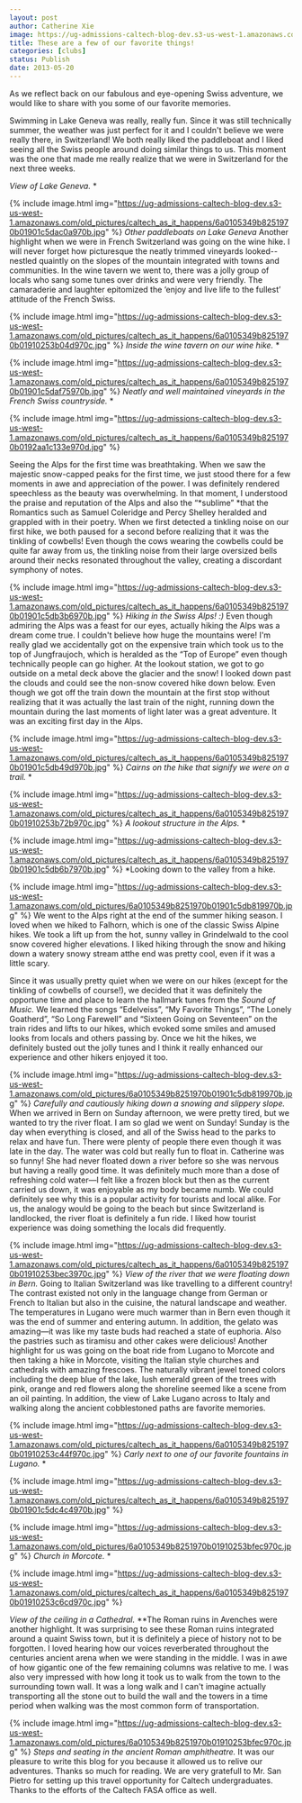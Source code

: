 ```yaml
---
layout: post
author: Catherine Xie
image: https://ug-admissions-caltech-blog-dev.s3-us-west-1.amazonaws.com/old_pictures/caltech_as_it_happens/6a0105349b8251970b01901c5dab8a970b.jpg
title: These are a few of our favorite things! 
categories: [clubs]
status: Publish
date: 2013-05-20
---
```


As we reflect back on our fabulous and eye-opening Swiss adventure, we would like to share with you some of our favorite memories.

Swimming in Lake
Geneva was really, really fun. Since it was still technically summer, the
weather was just perfect for it and I couldn't believe we were really there, in
Switzerland! We both really liked the paddleboat and I liked seeing all the
Swiss people around doing similar things to us. This moment was the one that
made me really realize that we were in Switzerland for the next three weeks.

*View of Lake Geneva.*
*

{% include image.html img="https://ug-admissions-caltech-blog-dev.s3-us-west-1.amazonaws.com/old_pictures/caltech_as_it_happens/6a0105349b8251970b01901c5dac0a970b.jpg" %}
*Other paddleboats on Lake Geneva*
Another highlight when we were in French Switzerland was
going on the wine hike. I will never forget how picturesque the neatly trimmed vineyards
looked-- nestled quaintly on the slopes of the mountain integrated with towns
and communities. In the wine tavern we went to, there was a jolly group of
locals who sang some tunes over drinks and were very friendly. The camaraderie
and laughter epitomized the ‘enjoy and live life to the fullest’ attitude of
the French Swiss.


{% include image.html img="https://ug-admissions-caltech-blog-dev.s3-us-west-1.amazonaws.com/old_pictures/caltech_as_it_happens/6a0105349b8251970b01910253b04d970c.jpg" %}
*Inside the wine tavern on our wine hike.*
*

{% include image.html img="https://ug-admissions-caltech-blog-dev.s3-us-west-1.amazonaws.com/old_pictures/caltech_as_it_happens/6a0105349b8251970b01901c5daf75970b.jpg" %}
*Neatly and well maintained vineyards in the French Swiss countryside.*
*

{% include image.html img="https://ug-admissions-caltech-blog-dev.s3-us-west-1.amazonaws.com/old_pictures/caltech_as_it_happens/6a0105349b8251970b0192aa1c133e970d.jpg" %}

Seeing the Alps for the first time was breathtaking. When we
saw the majestic snow-capped peaks for the first time, we just stood there for
a few moments in awe and appreciation of the power. I was definitely rendered speechless
as the beauty was overwhelming. In that moment, I understood the praise and
reputation of the Alps and also the “*sublime”
*that the Romantics such as Samuel Coleridge and Percy Shelley heralded and
grappled with in their poetry. When we first detected a tinkling noise on our
first hike, we both paused for a second before realizing that it was the
tinkling of cowbells! Even though the cows wearing the cowbells could be quite far
away from us, the tinkling noise from their large oversized bells around their
necks resonated throughout the valley, creating a discordant symphony of notes.


{% include image.html img="https://ug-admissions-caltech-blog-dev.s3-us-west-1.amazonaws.com/old_pictures/caltech_as_it_happens/6a0105349b8251970b01901c5db3b6970b.jpg" %}
*Hiking in the Swiss Alps! :)*
Even though admiring the Alps was a feast for our eyes, actually
hiking the Alps was a dream come true. I couldn't believe how huge the
mountains were! I'm really glad we accidentally got on the expensive train
which took us to the top of Jungfraujoch, which is heralded as the “Top of
Europe” even though technically people can go higher. At the lookout station, we
got to go outside on a metal deck above the glacier and the snow! I looked down
past the clouds and could see the non-snow covered hike down below. Even though
we got off the train down the mountain at the first stop without realizing that
it was actually the last train of the night, running down the mountain during
the last moments of light later was a great adventure. It was an exciting first
day in the Alps.


{% include image.html img="https://ug-admissions-caltech-blog-dev.s3-us-west-1.amazonaws.com/old_pictures/caltech_as_it_happens/6a0105349b8251970b01901c5db49d970b.jpg" %}
*Cairns on the hike that signify we were on a trail.*
*

{% include image.html img="https://ug-admissions-caltech-blog-dev.s3-us-west-1.amazonaws.com/old_pictures/caltech_as_it_happens/6a0105349b8251970b01910253b72b970c.jpg" %}
*A lookout structure in the Alps.*
*

{% include image.html img="https://ug-admissions-caltech-blog-dev.s3-us-west-1.amazonaws.com/old_pictures/caltech_as_it_happens/6a0105349b8251970b01901c5db6b7970b.jpg" %}
*Looking down to the valley from a hike.


{% include image.html img="https://ug-admissions-caltech-blog-dev.s3-us-west-1.amazonaws.com/old_pictures/6a0105349b8251970b01901c5db819970b.jpg" %}
We went to the Alps right at the end of the summer hiking
season. I loved when we hiked to Falhorn, which is one of the classic Swiss
Alpine hikes. We took a lift up from the hot, sunny valley in Grindelwald to
the cool snow covered higher elevations. I liked hiking through the snow and
hiking down a watery snowy stream atthe end was pretty cool, even if it
was a little scary.

Since it was usually pretty quiet when we were on our hikes (except
for the tinkling of cowbells of course!), we decided that it was definitely the
opportune time and place to learn the hallmark tunes from the *Sound of Music.* We learned the songs “Edelveiss”,
“My Favorite Things”, “The Lonely Goatherd”, “So Long Farewell” and “Sixteen
Going on Seventeen” on the train rides and lifts to our hikes, which evoked
some smiles and amused looks from locals and others passing by. Once we hit the
hikes, we definitely busted out the jolly tunes and I think it really enhanced
our experience and other hikers enjoyed it too.


{% include image.html img="https://ug-admissions-caltech-blog-dev.s3-us-west-1.amazonaws.com/old_pictures/6a0105349b8251970b01901c5db819970b.jpg" %}
*Carefully and cautiously hiking down a snowing and slippery slope.*
When we arrived in
Bern on Sunday afternoon, we were pretty tired, but we wanted to try the river
float. I am so glad we went on Sunday! Sunday is the day when everything is
closed, and all of the Swiss head to the parks to relax and have fun. There
were plenty of people there even though it was late in the day. The water was
cold but really fun to float in. Catherine was so funny! She had never floated
down a river before so she was nervous but having a really good time. It was definitely
much more than a dose of refreshing cold water—I felt like a frozen block but
then as the current carried us down, it was enjoyable as my body became numb. We
could definitely see why this is a popular activity for tourists and local
alike. For us, the analogy would be going to the beach but since Switzerland is
landlocked, the river float is definitely a fun ride. I liked how tourist
experience was doing something the locals did frequently.


{% include image.html img="https://ug-admissions-caltech-blog-dev.s3-us-west-1.amazonaws.com/old_pictures/caltech_as_it_happens/6a0105349b8251970b01910253bec3970c.jpg" %}
*View of the river that we were floating down in Bern.*
Going to Italian Switzerland was like travelling to a
different country! The contrast existed not only in the language change from German
or French to Italian but also in the cuisine, the natural landscape and
weather. The temperatures in Lugano were much warmer than in Bern even though
it was the end of summer and entering autumn. In addition, the gelato was
amazing—it was like my taste buds had reached a state of euphoria. Also the
pastries such as tiramisu and other cakes were delicious! Another highlight for
us was going on the boat ride from Lugano to Morcote and then taking a hike in
Morcote, visiting the Italian style churches and cathedrals with amazing
frescoes. The naturally vibrant jewel toned colors including the deep blue of
the lake, lush emerald green of the trees with pink, orange and red flowers
along the shoreline seemed like a scene from an oil painting. In addition, the
view of Lake Lugano across to Italy and walking along the ancient cobblestoned
paths are favorite memories.


{% include image.html img="https://ug-admissions-caltech-blog-dev.s3-us-west-1.amazonaws.com/old_pictures/caltech_as_it_happens/6a0105349b8251970b01910253c44f970c.jpg" %}
*Carly next to one of our favorite fountains in Lugano.*
*

{% include image.html img="https://ug-admissions-caltech-blog-dev.s3-us-west-1.amazonaws.com/old_pictures/caltech_as_it_happens/6a0105349b8251970b01901c5dc4c4970b.jpg" %}


{% include image.html img="https://ug-admissions-caltech-blog-dev.s3-us-west-1.amazonaws.com/old_pictures/6a0105349b8251970b01910253bfec970c.jpg" %}
*Church in Morcote.*
*

{% include image.html img="https://ug-admissions-caltech-blog-dev.s3-us-west-1.amazonaws.com/old_pictures/caltech_as_it_happens/6a0105349b8251970b01910253c6cd970c.jpg" %}

*View of the ceiling in a Cathedral.*
**The Roman ruins in Avenches
were another highlight. It was surprising to see these Roman ruins integrated
around a quaint Swiss town, but it is definitely a piece of history not to be
forgotten. I loved hearing how our voices reverberated throughout the centuries
ancient arena when we were standing in the middle. I was in awe of how gigantic
one of the few remaining columns was relative to me. I was also very impressed
with how long it took us to walk from the town to the surrounding town wall. It
was a long walk and I can't imagine actually transporting all the stone out to
build the wall and the towers in a time period when walking was the most common
form of transportation.


{% include image.html img="https://ug-admissions-caltech-blog-dev.s3-us-west-1.amazonaws.com/old_pictures/6a0105349b8251970b01910253bfec970c.jpg" %}
*Steps and seating in the ancient Roman amphitheatre.*
It was our pleasure to write this blog for you because it allowed us to relive our adventures. Thanks so much for reading. We are very gratefull to Mr. San Pietro for setting up this travel opportunity for Caltech undergraduates. Thanks to the efforts of the Caltech FASA office as well.

